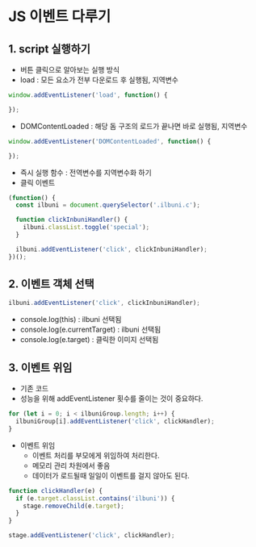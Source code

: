 # JS 이벤트 다루기  

## 1. script 실행하기  
- 버튼 클릭으로 알아보는 실행 방식  
- load : 모든 요소가 전부 다운로드 후 실행됨, 지역변수    
```js
window.addEventListener('load', function() {

});
```  

- DOMContentLoaded : 해당 돔 구조의 로드가 끝나면 바로 실행됨, 지역변수  
```js
window.addEventListener('DOMContentLoaded', function() {

});
```  

- 즉시 실행 함수 : 전역변수를 지역변수화 하기 
- 클릭 이벤트   
```js
(function() {
  const ilbuni = document.querySelector('.ilbuni.c');

  function clickInbuniHandler() {
    ilbuni.classList.toggle('special');
  }

  ilbuni.addEventListener('click', clickInbuniHandler);
})();

```  

## 2. 이벤트 객체 선택
```js
ilbuni.addEventListener('click', clickInbuniHandler);
```
- console.log(this) : ilbuni 선택됨  
- console.log(e.currentTarget) : ilbuni 선택됨  
- console.log(e.target) : 클릭한 이미지 선택됨  

## 3. 이벤트 위임  
- 기존 코드  
- 성능을 위해 addEventListener 횟수를 줄이는 것이 중요하다.  
```js
for (let i = 0; i < ilbuniGroup.length; i++) {
  ilbuniGroup[i].addEventListener('click', clickHandler);
}
```

- 이벤트 위임  
  - 이벤트 처리를 부모에게 위임하여 처리한다.  
  - 메모리 관리 차원에서 좋음  
  - 데이터가 로드될때 일일이 이벤트를 걸지 않아도 된다.   

```js
function clickHandler(e) {
  if (e.target.classList.contains('ilbuni')) {
    stage.removeChild(e.target);
  }
}

stage.addEventListener('click', clickHandler);
```

